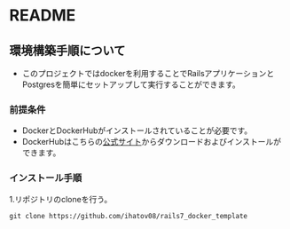 # README

##  環境構築手順について
*  このプロジェクトではdockerを利用することでRailsアプリケーションとPostgresを簡単にセットアップして実行することができます。
### 前提条件
* DockerとDockerHubがインストールされていることが必要です。
* DockerHubはこちらの[公式サイト](https://hub.docker.com/)からダウンロードおよびインストールができます。
### インストール手順
1.リポジトリのcloneを行う。
```
git clone https://github.com/ihatov08/rails7_docker_template
```
